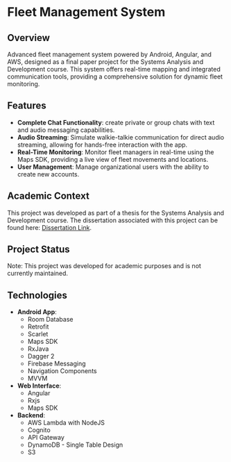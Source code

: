 # Fleet Management System

## Overview
Advanced fleet management system powered by Android, Angular, and AWS, designed as a final paper project for the Systems Analysis and Development course. This system offers real-time mapping and integrated communication tools, providing a comprehensive solution for dynamic fleet monitoring.

## Features
- **Complete Chat Functionality**: create private or group chats with text and audio messaging capabilities.
- **Audio Streaming**: Simulate walkie-talkie communication for direct audio streaming, allowing for hands-free interaction with the app.
- **Real-Time Monitoring**: Monitor fleet managers in real-time using the Maps SDK, providing a live view of fleet movements and locations.
- **User Management**: Manage organizational users with the ability to create new accounts.

## Academic Context
This project was developed as part of a thesis for the Systems Analysis and Development course. The dissertation associated with this project can be found here: [Dissertation Link](https://repositorio.utfpr.edu.br/jspui/bitstream/1/26456/1/sistemageolocalizacaoservicostransporte.pdf).

## Project Status
Note: This project was developed for academic purposes and is not currently maintained.

## Technologies
- **Android App**: 
  - Room Database
  - Retrofit
  - Scarlet
  - Maps SDK
  - RxJava
  - Dagger 2
  - Firebase Messaging
  - Navigation Components
  - MVVM
- **Web Interface**: 
  - Angular
  - Rxjs
  - Maps SDK
- **Backend**:
  - AWS Lambda with NodeJS
  - Cognito
  - API Gateway
  - DynamoDB - Single Table Design
  - S3
